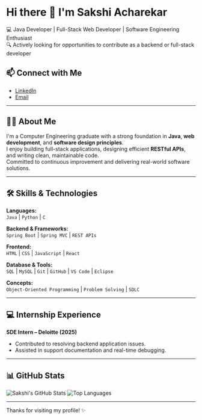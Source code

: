 # Hi there 👋 I'm Sakshi Acharekar

💻 Java Developer | Full-Stack Web Developer | Software Engineering Enthusiast  
🔍 Actively looking for opportunities to contribute as a backend or full-stack developer  

## 📫 Connect with Me
- [LinkedIn](https://linkedin.com/in/sakshi-acharekar-56707b265)  
- [Email](mailto:sakshiacharekar202@gmail.com)


---

## 👩‍💻 About Me

I'm a Computer Engineering graduate with a strong foundation in **Java**, **web development**, and **software design principles**.  
I enjoy building full-stack applications, designing efficient **RESTful APIs**, and writing clean, maintainable code.  
Committed to continuous improvement and delivering real-world software solutions.

---

## 🛠️ Skills & Technologies

**Languages:**  
`Java` | `Python` | `C`

**Backend & Frameworks:**  
`Spring Boot` | `Spring MVC` | `REST APIs`

**Frontend:**  
`HTML` | `CSS` | `JavaScript` | `React`

**Database & Tools:**  
`SQL` | `MySQL` | `Git` | `GitHub` | `VS Code` | `Eclipse`

**Concepts:**  
`Object-Oriented Programming` | `Problem Solving` | `SDLC`

---

## 💻 Internship Experience

**SDE Intern – Deloitte (2025)**  
- Contributed to resolving backend application issues.
- Assisted in support documentation and real-time debugging.

---

## 📊 GitHub Stats

![Sakshi's GitHub Stats](https://github-readme-stats.vercel.app/api?username=sakshi-acharekar&show_icons=true&theme=gruvbox)
![Top Languages](https://github-readme-stats.vercel.app/api/top-langs/?username=sakshi-acharekar&layout=compact&theme=gruvbox)

---

Thanks for visiting my profile! ✨
